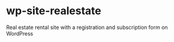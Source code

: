 # wp-site-realestate
Real estate rental site with a registration and subscription form on WordPress
